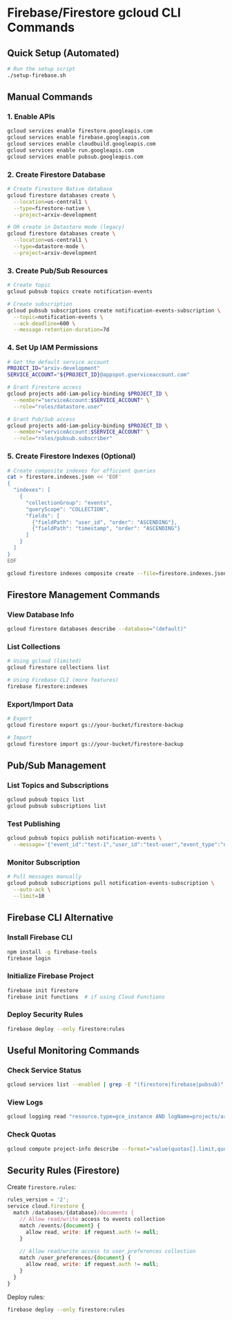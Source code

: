 # Firebase/Firestore gcloud CLI Commands

## Quick Setup (Automated)
```bash
# Run the setup script
./setup-firebase.sh
```

## Manual Commands

### 1. Enable APIs
```bash
gcloud services enable firestore.googleapis.com
gcloud services enable firebase.googleapis.com  
gcloud services enable cloudbuild.googleapis.com
gcloud services enable run.googleapis.com
gcloud services enable pubsub.googleapis.com
```

### 2. Create Firestore Database
```bash
# Create Firestore Native database
gcloud firestore databases create \
  --location=us-central1 \
  --type=firestore-native \
  --project=arxiv-development

# OR create in Datastore mode (legacy)
gcloud firestore databases create \
  --location=us-central1 \
  --type=datastore-mode \
  --project=arxiv-development
```

### 3. Create Pub/Sub Resources
```bash
# Create topic
gcloud pubsub topics create notification-events

# Create subscription  
gcloud pubsub subscriptions create notification-events-subscription \
  --topic=notification-events \
  --ack-deadline=600 \
  --message-retention-duration=7d
```

### 4. Set Up IAM Permissions
```bash
# Get the default service account
PROJECT_ID="arxiv-development"
SERVICE_ACCOUNT="${PROJECT_ID}@appspot.gserviceaccount.com"

# Grant Firestore access
gcloud projects add-iam-policy-binding $PROJECT_ID \
  --member="serviceAccount:$SERVICE_ACCOUNT" \
  --role="roles/datastore.user"

# Grant Pub/Sub access  
gcloud projects add-iam-policy-binding $PROJECT_ID \
  --member="serviceAccount:$SERVICE_ACCOUNT" \
  --role="roles/pubsub.subscriber"
```

### 5. Create Firestore Indexes (Optional)
```bash
# Create composite indexes for efficient queries
cat > firestore.indexes.json << 'EOF'
{
  "indexes": [
    {
      "collectionGroup": "events",
      "queryScope": "COLLECTION",
      "fields": [
        {"fieldPath": "user_id", "order": "ASCENDING"},
        {"fieldPath": "timestamp", "order": "ASCENDING"}
      ]
    }
  ]
}
EOF

gcloud firestore indexes composite create --file=firestore.indexes.json
```

## Firestore Management Commands

### View Database Info
```bash
gcloud firestore databases describe --database="(default)"
```

### List Collections
```bash
# Using gcloud (limited)
gcloud firestore collections list

# Using Firebase CLI (more features)
firebase firestore:indexes
```

### Export/Import Data
```bash
# Export
gcloud firestore export gs://your-bucket/firestore-backup

# Import  
gcloud firestore import gs://your-bucket/firestore-backup
```

## Pub/Sub Management

### List Topics and Subscriptions
```bash
gcloud pubsub topics list
gcloud pubsub subscriptions list
```

### Test Publishing
```bash
gcloud pubsub topics publish notification-events \
  --message='{"event_id":"test-1","user_id":"test-user","event_type":"notification","message":"Test message","sender":"test@example.com","subject":"Test Subject","timestamp":"2023-12-01T10:00:00Z","metadata":{}}'
```

### Monitor Subscription
```bash
# Pull messages manually
gcloud pubsub subscriptions pull notification-events-subscription \
  --auto-ack \
  --limit=10
```

## Firebase CLI Alternative

### Install Firebase CLI
```bash
npm install -g firebase-tools
firebase login
```

### Initialize Firebase Project
```bash
firebase init firestore
firebase init functions  # if using Cloud Functions
```

### Deploy Security Rules
```bash
firebase deploy --only firestore:rules
```

## Useful Monitoring Commands

### Check Service Status
```bash
gcloud services list --enabled | grep -E "(firestore|firebase|pubsub)"
```

### View Logs
```bash
gcloud logging read "resource.type=gce_instance AND logName=projects/arxiv-development/logs/firestore"
```

### Check Quotas
```bash
gcloud compute project-info describe --format="value(quotas[].limit,quotas[].metric,quotas[].usage)"
```

## Security Rules (Firestore)

Create `firestore.rules`:
```javascript
rules_version = '2';
service cloud.firestore {
  match /databases/{database}/documents {
    // Allow read/write access to events collection
    match /events/{document} {
      allow read, write: if request.auth != null;
    }
    
    // Allow read/write access to user_preferences collection  
    match /user_preferences/{document} {
      allow read, write: if request.auth != null;
    }
  }
}
```

Deploy rules:
```bash
firebase deploy --only firestore:rules
```